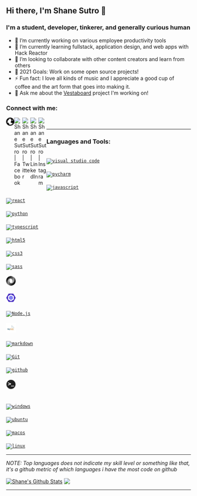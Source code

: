 ## Hi there, I'm Shane Sutro 👋

### I'm a student, developer, tinkerer, and generally curious human

- 🔭 I’m currently working on various employee productivity tools
- 🌱 I’m currently learning fullstack, application design, and web apps with Hack Reactor
- 👯 I’m looking to collaborate with other content creators and learn from others
- 🥅 2021 Goals: Work on some open source projects!
- ⚡ Fun fact: I love all kinds of music and I appreciate a good cup of coffee and the art form that goes into making it.
- 💬 Ask me about the [Vestaboard](https://github.com/SonicRift/Vestaboard) project I'm working on!

### Connect with me:

[<img align="left" alt="SonicRift" width="22px" src="https://raw.githubusercontent.com/iconic/open-iconic/master/svg/globe.svg" />][website]
[<img align="left" alt="Shane Sutro | Facebook" width="22px" src="https://cdn.jsdelivr.net/npm/simple-icons@3.4.0/icons/facebook.svg" />][facebook]
[<img align="left" alt="Shane Sutro | Twitter" width="22px" src="https://cdn.jsdelivr.net/npm/simple-icons@v3/icons/twitter.svg" />][twitter]
[<img align="left" alt="Shane Sutro | LinkedIn" width="22px" src="https://cdn.jsdelivr.net/npm/simple-icons@v3/icons/linkedin.svg" />][linkedin]
[<img align="left" alt="Shane Sutro | Instagram" width="22px" src="https://cdn.jsdelivr.net/npm/simple-icons@v3/icons/instagram.svg" />][instagram]

<br />

---

### Languages and Tools:

[<code>
<img alt="visual studio code" width="26px" src="https://img.icons8.com/fluent/240/000000/visual-studio-code-2019.png" />
</code>](https://code.visualstudio.com/)
[<code>
<img alt="pycharm" width="26px" src="https://img.icons8.com/color/240/000000/pycharm.png" />
</code>](https://www.jetbrains.com/pycharm/)
[<code>
<img alt="javascript" width="26px" src="https://img.icons8.com/color/240/000000/javascript.png" />
</code>](https://developer.mozilla.org/en-US/docs/Web/JavaScript)
[<code>
<img alt="react" width="26px" src="https://img.icons8.com/color/240/000000/react-native.png" />
</code>](https://reactjs.org/)
[<code>
<img alt="python" width="26px" src="https://img.icons8.com/color/240/000000/python.png">
</code>](https://www.python.org/)
[<code>
<img alt="typescript" width="26px" src="https://img.icons8.com/color/240/000000/typescript.png">
</code>](https://www.typescriptlang.org/)
[<code>
<img alt="html5" width="26px" src="https://img.icons8.com/color/240/000000/html-5.png">
</code>](https://developer.mozilla.org/en-US/docs/Web/HTML)
[<code>
<img alt="css3" width="26px" src="https://img.icons8.com/color/240/000000/css3.png">
</code>](https://developer.mozilla.org/en-US/docs/Web/CSS)
[<code>
<img alt="sass" width="26px" src="https://img.icons8.com/color/240/000000/sass.png">
</code>](https://sass-lang.com/)
[<code>
<img alt="json" width="26px" src="https://raw.githubusercontent.com/github/explore/80688e429a7d4ef2fca1e82350fe8e3517d3494d/topics/json/json.png">
</code>](https://www.json.org/json-en.html)
[<code>
<img alt="eslint" width="26px" src="https://raw.githubusercontent.com/github/explore/80688e429a7d4ef2fca1e82350fe8e3517d3494d/topics/eslint/eslint.png">
</code>](https://eslint.org/)
[<code>
<img alt="Node.js" width="26px" src="https://img.icons8.com/color/240/000000/nodejs.png">
</code>](https://nodejs.org/en/)
[<code>
<img alt="MySQL" width="26px" src="https://raw.githubusercontent.com/github/explore/80688e429a7d4ef2fca1e82350fe8e3517d3494d/topics/mysql/mysql.png">
</code>](https://dev.mysql.com/)
[<code>
<img alt="markdown" width="26px" src="https://img.icons8.com/ios-filled/100/000000/markdown.png">
</code>](https://www.markdownguide.org/)
[<code>
<img alt="Git" width="26px" src="https://img.icons8.com/color/240/000000/git.png">
</code>](https://git-scm.com/)
[<code>
<img alt="github" width="26px" src="https://img.icons8.com/ios-glyphs/240/000000/github.png">
</code>](https://github.com/)
[<code>
<img alt="terminal" width="26px" src="https://raw.githubusercontent.com/github/explore/80688e429a7d4ef2fca1e82350fe8e3517d3494d/topics/terminal/terminal.png">
</code>](https://docs.microsoft.com/en-us/windows/terminal/)
<br />
[<code>
<img alt="windows" width="26px" src="https://img.icons8.com/color/240/000000/windows-10.png">
</code>](https://www.microsoft.com/en-us/windows)
[<code>
<img alt="ubuntu" width="26px" src="https://img.icons8.com/color/96/000000/ubuntu--v1.png">
</code>](https://ubuntu.com/)
[<code>
<img alt="macos" width="26px" src="https://img.icons8.com/officel/160/000000/mac-logo.png">
</code>](https://developer.apple.com/macos/)
[<code>
<img alt="linux" width="26px" src="https://img.icons8.com/color/96/000000/linux.png">
</code>](https://www.kernel.org/)

---

_NOTE: Top languages does not indicate my skill level or something like that, it's a github metric of which languages i have the most code on github_

<a href="https://github.com/SonicRift">
<img align="center" alt="Shane's Github Stats" src="https://github-readme-stats.codestackr.vercel.app/api?username=SonicRift&show_icons=true&hide_border=true&count_private=true&include_all_commits=true&theme=radical" /></a>
<a href="https://github.com/SonicRift">
  <img align="center" src="https://github-readme-stats.anuraghazra1.vercel.app/api/top-langs/?username=SonicRift&layout=compact&theme=radical" />
</a>

---

[website]: https://shanesutro.com
[twitter]: https://twitter.com/shanesutro
[facebook]: https://www.facebook.com/shanesutro
[instagram]: https://www.instagram.com/contested_ardency
[linkedin]: https://www.linkedin.com/in/shanesutro
